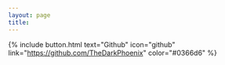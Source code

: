 ```yaml
---
layout: page
title: 
---
```


{% include button.html text="Github" icon="github" link="https://github.com/TheDarkPhoenix" color="#0366d6" %}